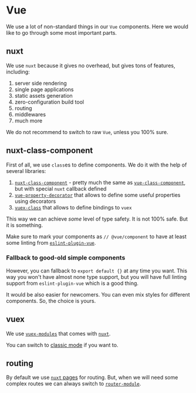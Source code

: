 # Vue

We use a lot of non-standard things in our `Vue` components.
Here we would like to go through some most important parts.


## nuxt

We use `nuxt` because it gives no overhead, but gives tons of features, including:

1. server side rendering
2. single page applications
3. static assets generation
4. zero-configuration build tool
5. routing
6. middlewares
7. much more

We do not recommend to switch to raw `Vue`, unless you 100% sure.


## nuxt-class-component

First of all, we use `class`es to define components. 
We do it with the help of several libraries:

1. [`nuxt-class-component`](https://github.com/nuxt-community/nuxt-class-component) - pretty much the same as [`vue-class-component`](https://github.com/vuejs/vue-class-component), but with special `nuxt` callback defined
2. [`vue-property-decorator`](https://github.com/kaorun343/vue-property-decorator) that allows to define some useful properties using decorators
3. [`vuex-class`](https://github.com/ktsn/vuex-class/) that allows to define bindings to `vuex`

This way we can achieve *some* level of type safety. It is not 100% safe.
But it is something.

Make sure to mark your components as `// @vue/component` to have at least
some linting from [`eslint-plugin-vue`](https://github.com/vuejs/eslint-plugin-vue).

### Fallback to good-old simple components

However, you can fallback to `export default {}` at any time you want.
This way you won't have almost none type support, but you will have full 
linting support from `eslint-plugin-vue` which is a good thing.

It would be also easier for newcomers.
You can even mix styles for different components.
So, the choice is yours.


## vuex

We use [`vuex-modules`](https://vuex.vuejs.org/en/modules.html) that comes with [`nuxt`](https://nuxtjs.org/guide/vuex-store/). 

You can switch to [classic mode](https://nuxtjs.org/guide/vuex-store#classic-mode) if you want to.


## routing

By default we use [`nuxt` pages](https://nuxtjs.org/guide/routing) for routing.
But, when we will need some complex routes we can always switch to [`router-module`](https://github.com/nuxt-community/router-module).
